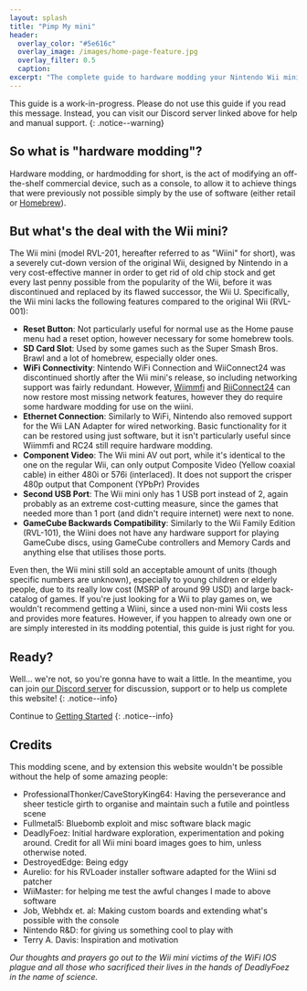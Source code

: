 ```yaml
---
layout: splash
title: "Pimp My mini"
header:
  overlay_color: "#5e616c"
  overlay_image: /images/home-page-feature.jpg
  overlay_filter: 0.5
  caption:
excerpt: "The complete guide to hardware modding your Nintendo Wii mini"
---
```


<!--The guide is also available in other languages! To change the language, please press the icon at top right and change your language.
{: .notice--info}-->

This guide is a work-in-progress. Please do not use this guide if you read this message. Instead, you can visit our Discord server linked above for help and manual support.
{: .notice--warning}

## So what is "hardware modding"?

Hardware modding, or hardmodding for short, is the act of modifying an off-the-shelf commercial device, such as a console, to allow it to achieve things that were previously not possible simply by the use of software (either retail or [Homebrew](https://en.wikipedia.org/wiki/Homebrew_(video_games))).

## But what's the deal with the Wii mini?

The Wii mini (model RVL-201, hereafter referred to as "Wiini" for short), was a severely cut-down version of the original Wii, designed by Nintendo in a very cost-effective manner in order to get rid of old chip stock and get every last penny possible from the popularity of the Wii, before it was discontinued and replaced by its flawed successor, the Wii U. Specifically, the Wii mini lacks the following features compared to the original Wii (RVL-001):

- **Reset Button**: Not particularly useful for normal use as the Home pause menu had a reset option, however necessary for some homebrew tools.
- **SD Card Slot**: Used by some games such as the Super Smash Bros. Brawl and a lot of homebrew, especially older ones.
- **WiFi Connectivity**: Nintendo WiFi Connection and WiiConnect24 was discontinued shortly after the Wii mini's release, so including networking support was fairly redundant. However, [Wiimmfi](https://wiimmfi.de) and [RiiConnect24](https://rc24.xyz) can now restore most missing network features, however they do require some hardware modding for use on the wiini.
- **Ethernet Connection**: Similarly to WiFi, Nintendo also removed support for the Wii LAN Adapter for wired networking. Basic functionality for it can be restored using just software, but it isn't particularly useful since Wiimmfi and RC24 still require hardware modding.  
- **Component Video**: The Wii mini AV out port, while it's identical to the one on the regular Wii, can only output Composite Video (Yellow coaxial cable) in either 480i or 576i (interlaced). It does not support the crisper 480p output that Component (YPbPr) Provides
- **Second USB Port**: The Wii mini only has 1 USB port instead of 2, again probably as an extreme cost-cutting measure, since the games that needed more than 1 port (and didn't require internet) were next to none.
- **GameCube Backwards Compatibility**: Similarly to the Wii Family Edition (RVL-101), the Wiini does not have any hardware support for playing GameCube discs, using GameCube controllers and Memory Cards and anything else that utilises those ports.

Even then, the Wii mini still sold an acceptable amount of units (though specific numbers are unknown), especially to young children or elderly people, due to its really low cost (MSRP of around 99 USD) and large back-catalog of games. If you're just looking for a Wii to play games on, we wouldn't recommend getting a Wiini, since a used non-mini Wii costs less and provides more features. However, if you happen to already own one or are simply interested in its modding potential, this guide is just right for you.
## Ready?

Well... we're not, so you're gonna have to wait a little. In the meantime, you can join [our Discord server](https://discord.gg/6ryxnkS) for discussion, support or to help us complete this website!
{: .notice--info}

Continue to [Getting Started](get-started)
{: .notice--info}

## Credits
This modding scene, and by extension this website wouldn't be possible without the help of some amazing people:

- ProfessionalThonker/CaveStoryKing64: Having the perseverance and sheer testicle girth to organise and maintain such a futile and pointless scene
- Fullmetal5: Bluebomb exploit and misc software black magic
- DeadlyFoez: Initial hardware exploration, experimentation and poking around. Credit for all Wii mini board images goes to him, unless otherwise noted.
- DestroyedEdge: Being edgy
- Aurelio: for his RVLoader installer software adapted for the Wiini sd patcher
- WiiMaster: for helping me test the awful changes I made to above software
- Job, Webhdx et. al: Making custom boards and extending what's possible with the console
- Nintendo R&D: for giving us something cool to play with
- Terry A. Davis: Inspiration and motivation

_Our thoughts and prayers go out to the Wii mini victims of the WiFi IOS plague and all those who sacrificed their lives in the hands of DeadlyFoez in the name of science._